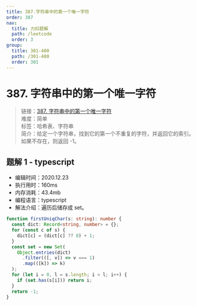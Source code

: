 ```yaml
---
title: 387.字符串中的第一个唯一字符
order: 387
nav:
  title: 力扣题解
  path: /leetcode
  order: 3
group:
  title: 301-400
  path: /301-400
  order: 301
---
```


# 387. 字符串中的第一个唯一字符

> 链接：[387. 字符串中的第一个唯一字符](https://leetcode-cn.com/problems/first-unique-character-in-a-string/)  
> 难度：简单  
> 标签：哈希表、字符串  
> 简介：给定一个字符串，找到它的第一个不重复的字符，并返回它的索引。如果不存在，则返回 -1。

## 题解 1 - typescript

- 编辑时间：2020.12.23
- 执行用时：160ms
- 内存消耗：43.4mb
- 编程语言：typescript
- 解法介绍：遍历后储存成 set。

```typescript
function firstUniqChar(s: string): number {
  const dict: Record<string, number> = {};
  for (const c of s) {
    dict[c] = (dict[c] ?? 0) + 1;
  }
  const set = new Set(
    Object.entries(dict)
      .filter(([, v]) => v === 1)
      .map(([k]) => k)
  );
  for (let i = 0, l = s.length; i < l; i++) {
    if (set.has(s[i])) return i;
  }
  return -1;
}
```
